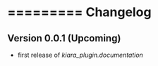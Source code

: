 =========
Changelog
=========

## Version 0.0.1 (Upcoming)

- first release of *kiara_plugin.documentation*
